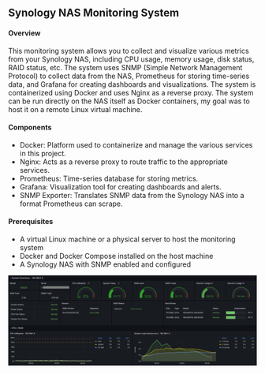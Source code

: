 ## Synology NAS Monitoring System

#### Overview
This monitoring system allows you to collect and visualize various metrics from your Synology NAS, including CPU usage, memory usage, disk status, RAID status, etc. The system uses SNMP (Simple Network Management Protocol) to collect data from the NAS, Prometheus for storing time-series data, and Grafana for creating dashboards and visualizations. The system is containerized using Docker and uses Nginx as a reverse proxy. The system can be run directly on the NAS itself as Docker containers, my goal was to host it on a remote Linux virtual machine.

#### Components
- Docker: Platform used to containerize and manage the various services in this project.
- Nginx: Acts as a reverse proxy to route traffic to the appropriate services.
- Prometheus: Time-series database for storing metrics.
- Grafana: Visualization tool for creating dashboards and alerts.
- SNMP Exporter: Translates SNMP data from the Synology NAS into a format Prometheus can scrape.

#### Prerequisites
- A virtual Linux machine or a physical server to host the monitoring system
- Docker and Docker Compose installed on the host machine
- A Synology NAS with SNMP enabled and configured

![Synology NAS Dashboard](./images/synology_dashboard.png)
